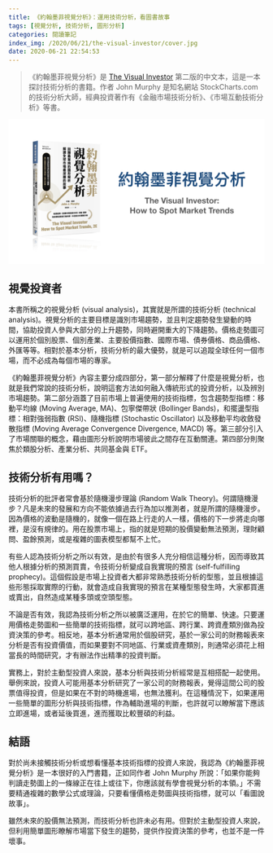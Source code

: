 ```yaml
---
title: 《約翰墨菲視覺分析》：運用技術分析，看圖書故事
tags: [視覺分析, 技術分析, 圖形分析]
categories: 閱讀筆記
index_img: /2020/06/21/the-visual-investor/cover.jpg
date: 2020-06-21 22:54:53
---
```


> 《約翰墨菲視覺分析》是 [The Visual Investor](https://www.amazon.com/Visual-Investor-Spot-Market-Trends/dp/0470382058) 第二版的中文本，這是一本探討技術分析的書籍。作者 John Murphy 是知名網站 StockCharts.com 的技術分析大師，經典投資著作有《金融市場技術分析》、《市場互動技術分析》等書。

![](/2020/06/21/the-visual-investor/cover.jpg)

<!-- more -->

## 視覺投資者

本書所稱之的視覺分析 (visual analysis)，其實就是所謂的技術分析 (technical analysis)。視覺分析的主要目標是識別市場趨勢，並且判定趨勢發生變動的時間，協助投資人參與大部分的上升趨勢，同時避開重大的下降趨勢。價格走勢圖可以運用於個別股票、個別產業、主要股價指數、國際市場、債券價格、商品價格、外匯等等。相對於基本分析，技術分析的最大優勢，就是可以追蹤全球任何一個市場，而不必成為每個市場的專家。

《約翰墨菲視覺分析》內容主要分成四部分，第一部分解釋了什麼是視覺分析，也就是我們常說的技術分析，說明這套方法如何融入傳統形式的投資分析，以及辨別市場趨勢。第二部分涵蓋了目前市場上普遍使用的技術指標，包含趨勢型指標：移動平均線 (Moving Average, MA)、包寧傑帶狀 (Bollinger Bands)，和擺盪型指標：相對強弱指數 (RSI)、隨機指標 (Stochastic Oscillator) 以及移動平均收斂發散指標 (Moving Average Convergence Divergence, MACD) 等。第三部分引入了市場關聯的概念，藉由圖形分析說明市場彼此之間存在互動關連。第四部分則聚焦於類股分析、產業分析、共同基金與 ETF。

## 技術分析有用嗎？

技術分析的批評者常會基於隨機漫步理論 (Random Walk Theory)。何謂隨機漫步？凡是未來的發展和方向不能依據過去行為加以推測者，就是所謂的隨機漫步。因為價格的波動是隨機的，就像一個在路上行走的人一樣，價格的下一步將走向哪裡，是沒有規律的。用在股票市場上，指的就是短期的股價變動無法預測，理財顧問、盈餘預測，或是複雜的圖表模型都幫不上忙。

有些人認為技術分析之所以有效，是由於有很多人充分相信這種分析，因而導致其他人根據分析的預測買賣，令技術分析變成自我實現的預言 (self-fulfilling prophecy)。這個假設是市場上投資者大都非常熟悉技術分析的型態，並且根據這些形態採取實際的行動，就會造成自我實現的預言在某種型態發生時，大家都買進或賣出，自然造成某種多頭或空頭型態。

不論是否有效，我認為技術分析之所以被廣泛運用，在於它的簡單、快速。只要運用價格走勢圖和一些簡單的技術指標，就可以跨地區、跨行業、跨資產類別做為投資決策的參考。相反地，基本分析通常用於個股研究，基於一家公司的財務報表來分析是否有投資價值，而如果要對不同地區、行業或資產類別，則通常必須花上相當長的時間研究，才有辦法作出精準的投資判斷。

實務上，對於主動型投資人來說，基本分析與技術分析經常是互相搭配一起使用。舉例來說，投資人可能用基本分析研究了一家公司的財務報表，覺得這間公司的股票值得投資，但是如果在不對的時機進場，也無法獲利。在這種情況下，如果運用一些簡單的圖形分析與技術指標，作為輔助進場的判斷，也許就可以瞭解當下應該立即進場，或者延後買進，進而獲取比較豐碩的利益。

## 結語

對於尚未接觸技術分析或想看懂基本技術指標的投資人來說，我認為《約翰墨菲視覺分析》是一本很好的入門書籍，正如同作者 John Murphy 所說：「如果你能夠判讀走勢圖上的一條線正在往上或往下，你應該就有學會視覺分析的本領。」不需要精通複雜的數學公式或理論，只要看懂價格走勢圖與技術指標，就可以「看圖說故事」。

雖然未來的股價無法預測，而技術分析也許未必有用。但對於主動型投資人來說，但利用簡單圖形瞭解市場當下發生的趨勢，提供作投資決策的參考，也並不是一件壞事。
